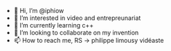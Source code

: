 - 👋 Hi, I’m @iphiow
- 👀 I’m interested in video and entrepreunariat
- 🌱 I’m currently learning c++
- 💞️ I’m looking to collaborate on my invention
- 📫 How to reach me, RS -> philippe limousy vidéaste

<!---
iphiow/iphiow is a ✨ special ✨ repository because its `README.md` (this file) appears on your GitHub profile.
You can click the Preview link to take a look at your changes.
--->
